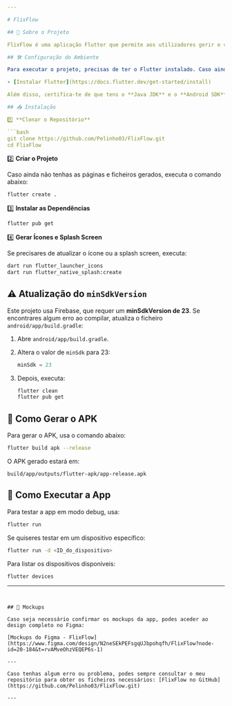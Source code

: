 ```yaml
---

# FlixFlow

## 📌 Sobre o Projeto

FlixFlow é uma aplicação Flutter que permite aos utilizadores gerir e visualizar filmes. A app oferece funcionalidades como marcar filmes como favoritos, comentar e avaliar filmes.

## 🛠️ Configuração do Ambiente

Para executar o projeto, precisas de ter o Flutter instalado. Caso ainda não tenhas, segue as instruções oficiais:

- [Instalar Flutter](https://docs.flutter.dev/get-started/install)

Além disso, certifica-te de que tens o **Java JDK** e o **Android SDK** configurados corretamente.

## 📥 Instalação

1️⃣ **Clonar o Repositório**

```bash
git clone https://github.com/Pelinho03/FlixFlow.git
cd FlixFlow
```

2️⃣ **Criar o Projeto**

Caso ainda não tenhas as páginas e ficheiros gerados, executa o comando abaixo:

```bash
flutter create .
```

3️⃣ **Instalar as Dependências**

```bash
flutter pub get
```

4️⃣ **Gerar Ícones e Splash Screen**

Se precisares de atualizar o ícone ou a splash screen, executa:

```bash
dart run flutter_launcher_icons
dart run flutter_native_splash:create
```

## ⚠️ Atualização do `minSdkVersion`

Este projeto usa Firebase, que requer um **minSdkVersion de 23**. Se encontrares algum erro ao compilar, atualiza o ficheiro `android/app/build.gradle`:

1. Abre `android/app/build.gradle`.
2. Altera o valor de `minSdk` para 23:

    ```gradle
    minSdk = 23
    ```

3. Depois, executa:

    ```bash
    flutter clean
    flutter pub get
    ```

## 🚀 Como Gerar o APK

Para gerar o APK, usa o comando abaixo:

```bash
flutter build apk --release
```

O APK gerado estará em:

```
build/app/outputs/flutter-apk/app-release.apk
```

## 🏃 Como Executar a App

Para testar a app em modo debug, usa:

```bash
flutter run
```

Se quiseres testar em um dispositivo específico:

```bash
flutter run -d <ID_do_dispositivo>
```

Para listar os dispositivos disponíveis:

```bash
flutter devices
```

---
```


## 🎨 Mockups

Caso seja necessário confirmar os mockups da app, podes aceder ao design completo no Figma:

[Mockups do Figma - FlixFlow](https://www.figma.com/design/N2neSEkPEFsgqUJbpohqfh/FlixFlow?node-id=20-184&t=rvAMveOhzVEQEP6s-1)

---

Caso tenhas algum erro ou problema, podes sempre consultar o meu repositório para obter os ficheiros necessários: [FlixFlow no GitHub](https://github.com/Pelinho03/FlixFlow.git)

---
